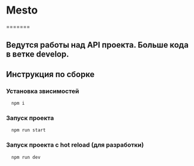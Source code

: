 # Mesto
=======
## Ведутся работы над API проекта. Больше кода в ветке develop.

## Инструкция по сборке
   ### Установка звисимостей
      npm i
      
   ### Запуск проекта
      npm run start
   
   ### Запуск проекта с hot reload (для разработки)
      npm run dev
      
